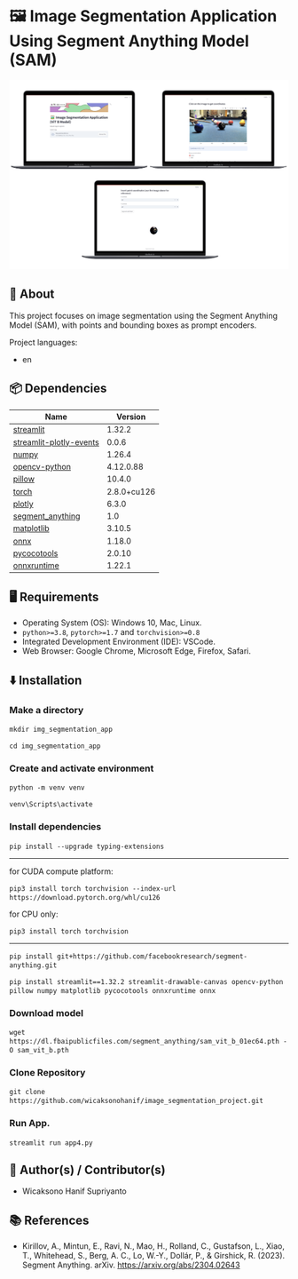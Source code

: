 # 🖼️ Image Segmentation Application Using Segment Anything Model (SAM)

![Alt Text](assets/img_seg_thumbnail.png)

## 🔎 About
This project focuses on image segmentation using the Segment Anything Model (SAM), with points and bounding boxes as prompt encoders.

Project languages:
* en
  
## 📦 Dependencies
|  Name  |  Version  |
|--------|-----------|
|[streamlit](https://pypi.org/project/streamlit/)|1.32.2|
|[streamlit-plotly-events](https://pypi.org/project/streamlit-plotly-events/)|0.0.6|
|[numpy](https://pypi.org/project/numpy/)|1.26.4|
|[opencv-python](https://pypi.org/project/opencv-python/)|4.12.0.88|
|[pillow](https://pypi.org/project/pillow/)|10.4.0|
|[torch](https://pypi.org/project/torch/)|2.8.0+cu126|
|[plotly](https://pypi.org/project/plotly/)|6.3.0|
|[segment_anything](https://pypi.org/project/segment-anything/)|1.0|
|[matplotlib](https://pypi.org/project/matplotlib/)|3.10.5|
|[onnx](https://pypi.org/project/onnx/)|1.18.0|
|[pycocotools](https://pypi.org/project/pycocotools/)|2.0.10|
|[onnxruntime](https://pypi.org/project/onnxruntime/)|1.22.1|

## 🖥️ Requirements
* Operating System (OS): Windows 10, Mac, Linux.
* `python>=3.8`, `pytorch>=1.7` and `torchvision>=0.8`
* Integrated Development Environment (IDE): VSCode.
* Web Browser: Google Chrome, Microsoft Edge, Firefox, Safari.

## ⬇️ Installation
### Make a directory
```
mkdir img_segmentation_app
```
```
cd img_segmentation_app
```
### Create and activate environment
```
python -m venv venv
```
```
venv\Scripts\activate 
```
### Install dependencies
```
pip install --upgrade typing-extensions
```
---
for CUDA compute platform:
```
pip3 install torch torchvision --index-url https://download.pytorch.org/whl/cu126
```
for CPU only:
```
pip3 install torch torchvision
```
---
```
pip install git+https://github.com/facebookresearch/segment-anything.git
```
```
pip install streamlit==1.32.2 streamlit-drawable-canvas opencv-python pillow numpy matplotlib pycocotools onnxruntime onnx 
```
### Download model 
```
wget https://dl.fbaipublicfiles.com/segment_anything/sam_vit_b_01ec64.pth -O sam_vit_b.pth
```
### Clone Repository
```
git clone https://github.com/wicaksonohanif/image_segmentation_project.git
```
### Run App.
```
streamlit run app4.py
```

## 🥼 Author(s) / Contributor(s)
* Wicaksono Hanif Supriyanto

## 📚 References
* Kirillov, A., Mintun, E., Ravi, N., Mao, H., Rolland, C., Gustafson, L., Xiao, T., Whitehead, S., Berg, A. C., Lo, W.-Y., Dollár, P., & Girshick, R. (2023). Segment Anything. arXiv. https://arxiv.org/abs/2304.02643

